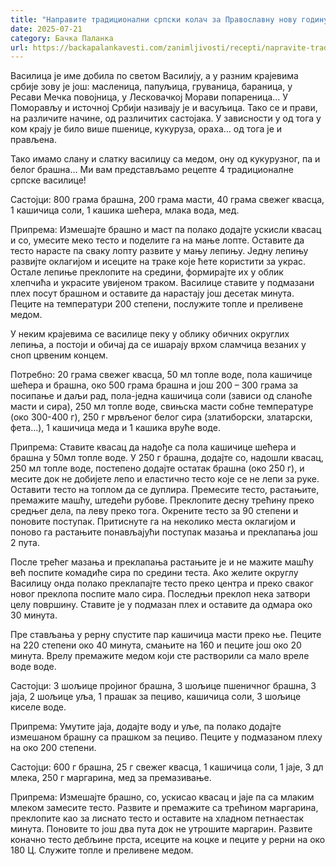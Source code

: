 ```yaml
---
title: "Направите традиционални српски колач за Православну нову годину"
date: 2025-07-21
category: Бачка Паланка
url: https://backapalankavesti.com/zanimljivosti/recepti/napravite-tradicionalni-srpski-kolac-za-pravoslavnu-novu-godinu2/
---
```


Василица је име добила по светом Василију, а у разним крајевима србије зову је још: масленица, папуљица, груваница, бараница, у Ресави Мечка повојница, у Лесковачкој Морави попареница… У Поморављу и источној Србији називају је и васуљица. Тако се и прави, на различите начине, од различитих састојака. У зависности у од тога у ком крају је било више пшенице, кукуруза, ораха… од тога је и прављена.

Тако имамо слану и слатку василицу са медом, ону од кукурузног, па и белог брашна… Ми вам представљамо рецепте 4 традиционалне српске василице!

Састојци: 800 грама брашна, 200 грама масти, 40 грама свежег квасца, 1 кашичица соли, 1 кашика шећера, млака вода, мед.

Припрема: Измешајте брашно и маст па полако додајте ускисли квасац и со, умесите меко тесто и поделите га на мање лопте. Оставите да тесто нарасте па сваку лопту развите у мању лепињу. Једну лепињу развијте оклагијом и исеците на траке које ћете користити за украс. Остале лепиње преклопите на средини, формирајте их у облик хлепчића и украсите увијеном траком. Василице ставите у подмазани плех посут брашном и оставите да нарастају још десетак минута. Пеците на температури 200 степени, послужите топле и преливене медом.

У неким крајевима се василице пеку у облику обичних округлих лепиња, а постоји и обичај да се ишарају врхом сламчица везаних у сноп црвеним концем.

Потребно: 20 грама свежег квасца, 50 мл топле воде, пола кашичице шећера и брашна, око 500 грама брашна и још 200 – 300 грама за посипање и даљи рад, пола-једна кашичица соли (зависи од сланоће масти и сира), 250 мл топле воде, свињска масти собне температуре (око 300-400 г), 250 г мрвљеног белог сира (златиборски, златарски, фета…), 1 кашичица меда и 1 кашика вруће воде.

Припрема: Ставите квасац да надође са пола кашичице шећера и брашна у 50мл топле воде. У 250 г брашна, додајте со, надошли квасац, 250 мл топле воде, постепено додајте остатак брашна (око 250 г), и месите док не добијете лепо и еластично тесто које се не лепи за руке. Оставити тесто на топлом да се дуплира. Премесите тесто, растањите, премажите машћу, штедећи рубове. Преклопите десну трећину преко средњег дела, па леву преко тога. Окрените тесто за 90 степени и поновите поступак. Притиснуте га на неколико места оклагијом и поново га растањите понављајући поступак мазања и преклапања још 2 пута.

После трећег мазања и преклапања растањите је и не мажите машћу већ поспите комадиће сира по средини теста. Ако желите округлу Василицу онда полако преклапајте тесто преко центра и преко сваког новог преклопа поспите мало сира. Последњи преклоп нека затвори целу површину. Ставите је у подмазан плех и оставите да одмара око 30 минута.

Пре стављања у рерну спустите пар кашичица масти преко ње. Пеците на 220 степени око 40 минута, смањите на 160 и пеците још око 20 минута. Врелу премажите медом који сте растворили са мало вреле воде воде.

Састојци: 3 шољице пројиног брашна, 3 шољице пшеничног брашна, 3 јаја, 2 шољице уља, 1 прашак за пециво, кашичица соли, 3 шољице киселе воде.

Припрема: Умутите јаја, додајте воду и уље, па полако додајте измешаном брашну са прашком за пециво. Пеците у подмазаном плеху на око 200 степени.

Састојци: 600 г брашна, 25 г свежег квасца, 1 кашичица соли, 1 јаје, 3 дл млека, 250 г маргарина, мед за премазивање.

Припрема: Измешајте брашно, со, ускисао квасац и јаје па са млаким млеком замесите тесто. Развите и премажите са трећином маргарина, преклопите као за лиснато тесто и оставите на хладном петнаестак минута. Поновите то још два пута док не утрошите маргарин. Развите коначно тесто дебљине прста, исеците на коцке и пеците у рерни на око 180 Ц. Служите топле и преливене медом.
